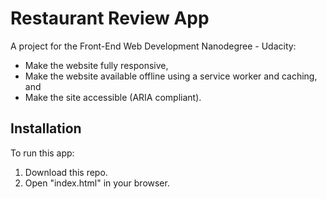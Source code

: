 # Restaurant Review App

A project for the Front-End Web Development Nanodegree - Udacity:

- Make the website fully responsive,
- Make the website available offline using a service worker and caching, and
- Make the site accessible (ARIA compliant).

## Installation
To run this app:
1. Download this repo.
2. Open "index.html" in your browser.


